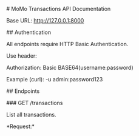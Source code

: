 \# MoMo Transactions API Documentation



Base URL: http://127.0.0.1:8000



\## Authentication

All endpoints require HTTP Basic Authentication.

Use header:

Authorization: Basic BASE64(username:password)

Example (curl): -u admin:password123



\## Endpoints



\### GET /transactions

List all transactions.

\*Request:\*

